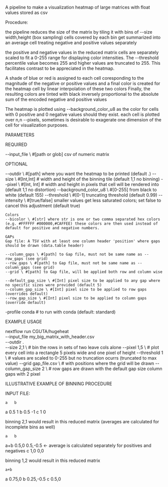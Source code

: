 A pipeline to make a visualization heatmap of large matrices with float values stored as csv

Procedure:

the pipeline reduces the size of the matrix by tiling it with bins of --size width,height (box sampling) cells covered by each bin get summarized into an average cell treating negative and positive values separately


the positive and negative values in the reduced matrix cells are separately scaled to fit a 0-255 range for displaying color intensities. The --threshold percentile value becomes 255 and higher values are truncated to 255. This facilitates contrast to be appreciated in the heatmap.

A shade of blue or red is assigned to each cell coresponding to the magnitude of the negative or positive values and a final color is created for the heatmap cell by linear interpolation of these two colors
Finally, the resulting colors are tinted with black inversely proportional to the absolute sum of the encoded negative and positive values


The heatmap is plotted using --background_color_u8 as the color for cells with 0 positive and 0 negative values should they exist. each cell is plotted over n,n --pixels, sometimes is desirable to exagerate one dimension of the cell for visualization purposes.

PARAMETERS

REQUIRED

--input_file \ #[path or glob] csv of numeric matrix

OPTIONAL

--outdir \ #[path] where you want the heatmap to be printed (default .)
--size \ #[Int,Int] # width and height of the binning tile (default 1,1 no binning)
--pixel \ #[Int, Int] # width and height in pixels that cell will be rendered into (default 1,1 no distortion)
--background_color_u8 \ #[0-255] from black to white (default 155)
--threshold \ #[0-1] truncating threshold (default 0.99)
--intensity \ #[true/false] smaller values get less saturated colors; set false to cancel this adjustment (default true)

	Colors
	--bicolor \ #[str] where str is one or two comma separated hex colors (e.g. #FFFFFF #000000,#CAFFEE) these colors are then used instead of default for positive and negative numbers.

	GAPs
	Gap file: A TSV with at least one column header 'position' where gaps should be drawn (data.table header)

	--column_gaps \ #[path] to Gap file, must not be same name as --row_gaps (see grid)
	--row_gaps \ #[path] to Gap file, must not be same name as --column_gaps (see grid)
	--grid \ #[path] to Gap file, will be applied both row and column wise

	--default_gap_size \ #[Int] pixel size to be applied to any gap where no specific sizes were provided (default 5)
	--column_gap_size \ #[Int] pixel size to be applied to row gaps (overrides default)
	--row_gap_size \ #[Int] pixel size to be applied to column gaps (override default)

-profile conda # to run with conda (default: standard)

EXAMPLE USAGE

nextflow run CGUTA/hugeheat \
--input_file my_big_matrix_with_header.csv \
--outdir . \
--size 2,1 \ # bin the rows in sets of two leave cols alone 
--pixel 1,5 \ # plot every cell into a rectangle 5 pixels wide and one pixel of height
--threshold 1 \ # values are scaled to 0-255 but no truncation ocurrs (truncated to max value)
--grid gap_file.csv \ # with positions where the grid will be drawn
--column_gap_size 2 \ # row gaps are drawn with the default gap size column gaps with 2 pixel



ILLUSTRATIVE EXAMPLE OF BINNING PROCEDURE


INPUT FILE:

	a	b
a	0.5	1
b	0.5	-1
c	1	0


binning 2,1 would result in this reduced matrix (averages are calculated for incomplete bins as well)

	a	b
a+b	0.5,0	0.5,-0.5  <- average is calculated separately for positives and negatives
c	1,0	0,0

binning 1,2 would result in this reduced matrix

	a+b
a	0.75,0
b	0.25,-0.5 
c	0.5,0

